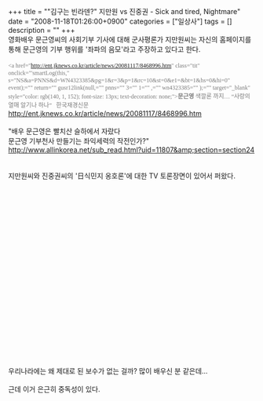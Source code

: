 +++
title = "\"김구는 빈라덴?\" 지만원 vs 진중권 - Sick and tired, Nightmare"
date = "2008-11-18T01:26:00+0900"
categories = ["일상사"]
tags = []
description = ""
+++
<span class="copyright_entry" style="display:block;" title="&quot;김구는 빈라덴?&quot; 지만원 vs 진중권 - Sick and tired, Nightmare@@**@@http://shed.egloos.com/1837393"></span>영화배우 문근영씨의 사회기부 기사에 대해 군사평론가 지만원씨는 자신의 홈페이지를 통해 문근영의 기부 행위를 '좌파의 음모'라고 주장하고 있다고 한다.
<br>
<br>
<span class="Apple-style-span" style="border-collapse: separate; color: rgb(122, 122, 122); font-family: 새굴림; font-size: 12px; font-style: normal; font-variant: normal; font-weight: normal; letter-spacing: normal; line-height: normal; orphans: 2; text-indent: 0px; text-transform: none; white-space: normal; widows: 2; word-spacing: 0px;"><a href="http://ent.jknews.co.kr/article/news/20081117/8468996.htm" class="tit" onclick="'smartLog(this," s="NS&amp;a=PNNS&amp;d=WN4323385&amp;pg=1&amp;r=3&amp;p=1&amp;rc=10&amp;st=0&amp;e1=&amp;bt=1&amp;hs=0&amp;hi=0" event);="" return="" gusr12link(null,="" pnns="" 3="" 1="" ,="" wn4323385="" );="" target="_blank" style="color: rgb(140, 1, 152); font-size: 13px; text-decoration: none;"><b>문근영</b><span class="Apple-converted-space">&nbsp;</span>색깔론 까지… “사랑의 열매 알기나 하나”</a><span class="Apple-converted-space">&nbsp;</span>&nbsp;&nbsp;<span class="Apple-converted-space"></span>한국재경신문</span>
<br>http://ent.jknews.co.kr/article/news/20081117/8468996.htm
<br>
<br>"배우 문근영은 빨치산 슬하에서 자랐다
<br>문근영 기부천사 만들기는 좌익세력의 작전인가?"
<br>
<a href="http://www.allinkorea.net/sub_read.html?uid=11807&amp;section=section24">http://www.allinkorea.net/sub_read.html?uid=11807&amp;section=section24</a>
<br>
<br>
<br>지만원씨와 진중권씨의 '日식민지 옹호론'에 대한 TV 토론장면이 있어서 퍼왔다.
<br>
<br>
<object width="425" height="344"><embed src="http://www.youtube.com/v/VcmZeXLO8yc&amp;hl=en&amp;fs=1" type="application/x-shockwave-flash" allowscriptaccess="always" allowfullscreen="true" width="425" height="344"></object>
<br>
<br>우리나라에는 왜 제대로 된 보수가 없는 걸까? 많이 배우신 분 같은데...
<br>
<br>근데 이거 은근히 중독성이 있다.
<br> 
<!--
       <rdf:RDF xmlns:rdf="http://www.w3.org/1999/02/22-rdf-syntax-ns#"
		    xmlns:dc="http://purl.org/dc/elements/1.1/"
		    xmlns:trackback="http://madskills.com/public/xml/rss/module/trackback/">
       <rdf:Description
	        rdf:about="http://shed.egloos.com/1837393"
	        dc:identifier="http://shed.egloos.com/1837393"
	        dc:title="&quot;김구는 빈라덴?&quot; 지만원 vs 진중권 - Sick and tired, Nightmare"
	        trackback:ping="http://shed.egloos.com/tb/1837393"/>
       </rdf:RDF>
       -->

<ul></ul>